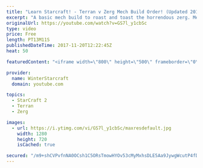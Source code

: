 ```yaml
---
title: "Learn Starcraft! - Terran v Zerg Mech Build Order! (Updated 2018)"
excerpt: "A basic mech build to roast and toast the horrendous zerg. Meant for lower level players looking for some direction! -- Watch live at https://www.twitch.tv/wintergaming"
originalUrl: https://youtube.com/watch?v=GS7l_y1cbSc
type: video
price: Free
length: PT13M11S
publishedDateTime: 2017-11-20T12:22:45Z
heat: 50

featuredContent: "<iframe width=\"800\" height=\"500\" frameborder=\"0\" src=\"https://www.youtube.com/embed/GS7l_y1cbSc\" allow=\"accelerometer; autoplay; encrypted-media; gyroscope; picture-in-picture\" allowfullscreen></iframe>"

provider:
  name: WinterStarcraft
  domain: youtube.com

topics:
  - StarCraft 2
  - Terran
  - Zerg

images:
  - url: https://i.ytimg.com/vi/GS7l_y1cbSc/maxresdefault.jpg
    width: 1280
    height: 720
    isCached: true

secured: "/m9+shCVPvfnNA0OCsh1C5ORsTmowHYOv53cMyMxhsDLE5Aa9JywgWcutP4fDQOa/GRCQL8PrX8AXG5rLIWm+JSyT9hPjsUiAhiUah/G05qb2MEvjQavCgCnRRiSlax1L09KvMyHiG01LTxvmSWZtt2aFr/41hKC5wzK6HzkFXymZaFMUt5OjQzTC9c6FwF/xXa379pttUtU54iJc2SDAkrRaFxLlfJdM7yrqsRZBYKZV4dCFh4fL59v6br+tw0vI7z4HzShTHwr5DqmG1AGKfXc1yIhLsDL+qYpohvfcadkrQmJ3XXrJSI/8RC4k8U0EB8a0SsKF/6Zn11vLCy+/jjD+Phd4/waS0e2P4Jd9XzQJ8sIb8JGGITh9MtUCYp0XymWO6CRjTNkdkoR+0lArKCVpZpOVSVdu18Pxvhb9NQ=;ZO0o1M9ZJR23kRsvSZtuag=="
---
```


